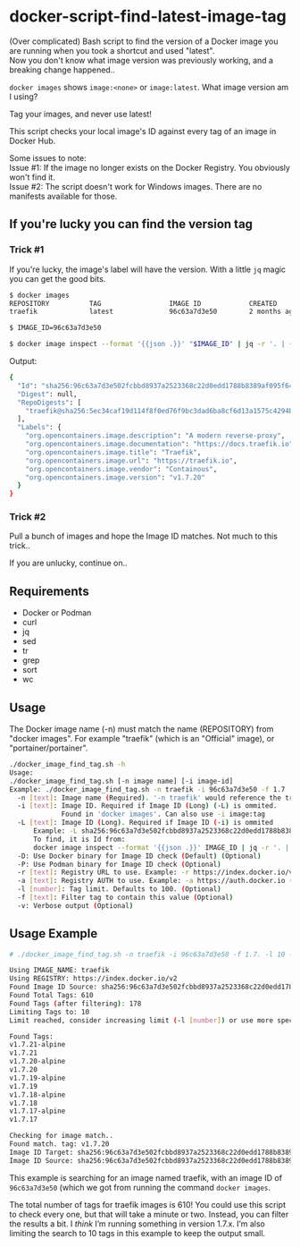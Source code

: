 # docker-script-find-latest-image-tag

(Over complicated) Bash script to find the version of a Docker image you are running when you took a shortcut and used "latest".  
Now you don't know what image version was previously working, and a breaking change happened..

`docker images` shows `image:<none>` or `image:latest`. What image version am I using?  

Tag your images, and never use latest!

This script checks your local image's ID against every tag of an image in Docker Hub.  

Some issues to note:  
Issue #1: If the image no longer exists on the Docker Registry. You obviously won't find it.  
Issue #2: The script doesn't work for Windows images. There are no manifests available for those.  

## If you're lucky you can find the version tag

### Trick #1

If you're lucky, the image's label will have the version. With a little `jq` magic you can get the good bits.

```bash
$ docker images
REPOSITORY          TAG                 IMAGE ID            CREATED             SIZE
traefik             latest              96c63a7d3e50        2 months ago        85.7MB

$ IMAGE_ID=96c63a7d3e50

$ docker image inspect --format '{{json .}}' "$IMAGE_ID" | jq -r '. | {Id: .Id, Digest: .Digest, RepoDigests: .RepoDigests, Labels: .Config.Labels}'
```

Output:

```bash
{
  "Id": "sha256:96c63a7d3e502fcbbd8937a2523368c22d0edd1788b8389af095f64038318834",
  "Digest": null,
  "RepoDigests": [
    "traefik@sha256:5ec34caf19d114f8f0ed76f9bc3dad6ba8cf6d13a1575c4294b59b77709def39"
  ],
  "Labels": {
    "org.opencontainers.image.description": "A modern reverse-proxy",
    "org.opencontainers.image.documentation": "https://docs.traefik.io",
    "org.opencontainers.image.title": "Traefik",
    "org.opencontainers.image.url": "https://traefik.io",
    "org.opencontainers.image.vendor": "Containous",
    "org.opencontainers.image.version": "v1.7.20"
  }
}
```

### Trick #2

Pull a bunch of images and hope the Image ID matches. Not much to this trick..

If you are unlucky, continue on..

## Requirements

- Docker or Podman
- curl
- jq
- sed
- tr
- grep
- sort
- wc

## Usage

The Docker image name (-n) must match the name (REPOSITORY) from "docker images". For example "traefik" (which is an "Official" image), or "portainer/portainer".  

```bash
./docker_image_find_tag.sh -h
Usage:
./docker_image_find_tag.sh [-n image name] [-i image-id]
Example: ./docker_image_find_tag.sh -n traefik -i 96c63a7d3e50 -f 1.7
  -n [text]: Image name (Required). '-n traefik' would reference the traefik image or '-n portainer/portainer' for portainer
  -i [text]: Image ID. Required if Image ID (Long) (-L) is ommited.
             Found in 'docker images'. Can also use -i image:tag
  -L [text]: Image ID (Long). Required if Image ID (-i) is ommited
      Example: -L sha256:96c63a7d3e502fcbbd8937a2523368c22d0edd1788b8389af095f64038318834
      To find, it is Id from:
      docker image inspect --format '{{json .}}' IMAGE_ID | jq -r '. | {Id: .Id, Digest: .Digest, RepoDigests: .RepoDigests, Labels: .Config.Labels}'
  -D: Use Docker binary for Image ID check (Default) (Optional)
  -P: Use Podman binary for Image ID check (Optional)
  -r [text]: Registry URL to use. Example: -r https://index.docker.io/v2 (Default) (Optional)
  -a [text]: Registry AUTH to use. Example: -a https://auth.docker.io (Default) (Optional)
  -l [number]: Tag limit. Defaults to 100. (Optional)
  -f [text]: Filter tag to contain this value (Optional)
  -v: Verbose output (Optional)
```

## Usage Example

```bash
# ./docker_image_find_tag.sh -n traefik -i 96c63a7d3e50 -f 1.7. -l 10 -v

Using IMAGE_NAME: traefik
Using REGISTRY: https://index.docker.io/v2
Found Image ID Source: sha256:96c63a7d3e502fcbbd8937a2523368c22d0edd1788b8389af095f64038318834
Found Total Tags: 610
Found Tags (after filtering): 178
Limiting Tags to: 10
Limit reached, consider increasing limit (-l [number]) or use more specific filter (-f [text])

Found Tags:
v1.7.21-alpine
v1.7.21
v1.7.20-alpine
v1.7.20
v1.7.19-alpine
v1.7.19
v1.7.18-alpine
v1.7.18
v1.7.17-alpine
v1.7.17

Checking for image match..
Found match. tag: v1.7.20
Image ID Target: sha256:96c63a7d3e502fcbbd8937a2523368c22d0edd1788b8389af095f64038318834
Image ID Source: sha256:96c63a7d3e502fcbbd8937a2523368c22d0edd1788b8389af095f64038318834
```

This example is searching for an image named traefik, with an image ID of `96c63a7d3e50` (which we got from running the command `docker images`.

The total number of tags for traefik images is 610! You could use this script to check every one, but that will take a minute or two. Instead, you can filter the results a bit. I *think* I’m running something in version 1.7.x. I’m also limiting the search to 10 tags in this example to keep the output small.
